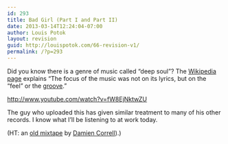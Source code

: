 ```yaml
---
id: 293
title: Bad Girl (Part I and Part II)
date: 2013-03-14T12:24:04-07:00
author: Louis Potok
layout: revision
guid: http://louispotok.com/66-revision-v1/
permalink: /?p=293
---
```

Did you know there is a genre of music called &#8220;deep soul&#8221;? The [Wikipedia page](http://en.wikipedia.org/wiki/Deep_soul) explains &#8220;The focus of the music was not on its lyrics, but on the &#8220;feel&#8221; or the [groove](http://en.wikipedia.org/wiki/Groove_(music) "Groove (music)").&#8221;

http://www.youtube.com/watch?v=fW8EjNktwZU

The guy who uploaded this has given similar treatment to many of his other records. I know what I&#8217;ll be listening to at work today.

(HT: an [old mixtape](http://www.thefoxisblack.com/2008/08/05/here-comes-the-sun-a-mixtape-by-damien-correll/) by [Damien Correll](https://twitter.com/damiencorrell)).)